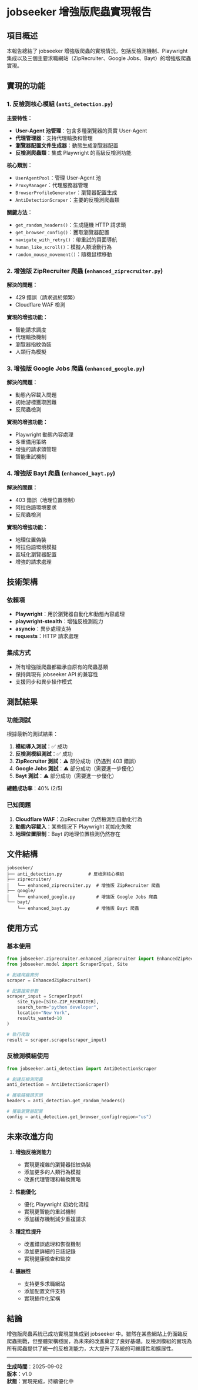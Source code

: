 ﻿# jobseeker 增強版爬蟲實現報告

## 項目概述

本報告總結了 jobseeker 增強版爬蟲的實現情況，包括反檢測機制、Playwright 集成以及三個主要求職網站（ZipRecruiter、Google Jobs、Bayt）的增強版爬蟲實現。

## 實現的功能

### 1. 反檢測核心模組 (`anti_detection.py`)

**主要特性：**
- **User-Agent 池管理**：包含多種瀏覽器的真實 User-Agent
- **代理管理器**：支持代理輪換和管理
- **瀏覽器配置文件生成器**：動態生成瀏覽器配置
- **反檢測爬蟲類**：集成 Playwright 的高級反檢測功能

**核心類別：**
- `UserAgentPool`：管理 User-Agent 池
- `ProxyManager`：代理服務器管理
- `BrowserProfileGenerator`：瀏覽器配置生成
- `AntiDetectionScraper`：主要的反檢測爬蟲類

**關鍵方法：**
- `get_random_headers()`：生成隨機 HTTP 請求頭
- `get_browser_config()`：獲取瀏覽器配置
- `navigate_with_retry()`：帶重試的頁面導航
- `human_like_scroll()`：模擬人類滾動行為
- `random_mouse_movement()`：隨機鼠標移動

### 2. 增強版 ZipRecruiter 爬蟲 (`enhanced_ziprecruiter.py`)

**解決的問題：**
- 429 錯誤（請求過於頻繁）
- Cloudflare WAF 檢測

**實現的增強功能：**
- 智能請求調度
- 代理輪換機制
- 瀏覽器指紋偽裝
- 人類行為模擬

### 3. 增強版 Google Jobs 爬蟲 (`enhanced_google.py`)

**解決的問題：**
- 動態內容載入問題
- 初始游標獲取困難
- 反爬蟲檢測

**實現的增強功能：**
- Playwright 動態內容處理
- 多重備用策略
- 增強的請求頭管理
- 智能重試機制

### 4. 增強版 Bayt 爬蟲 (`enhanced_bayt.py`)

**解決的問題：**
- 403 錯誤（地理位置限制）
- 阿拉伯語環境要求
- 反爬蟲檢測

**實現的增強功能：**
- 地理位置偽裝
- 阿拉伯語環境模擬
- 區域化瀏覽器配置
- 增強的請求處理

## 技術架構

### 依賴項
- **Playwright**：用於瀏覽器自動化和動態內容處理
- **playwright-stealth**：增強反檢測能力
- **asyncio**：異步處理支持
- **requests**：HTTP 請求處理

### 集成方式
- 所有增強版爬蟲都繼承自原有的爬蟲基類
- 保持與現有 jobseeker API 的兼容性
- 支援同步和異步操作模式

## 測試結果

### 功能測試
根據最新的測試結果：

1. **模組導入測試**：✅ 成功
2. **反檢測模組測試**：✅ 成功
3. **ZipRecruiter 測試**：⚠️ 部分成功（仍遇到 403 錯誤）
4. **Google Jobs 測試**：⚠️ 部分成功（需要進一步優化）
5. **Bayt 測試**：⚠️ 部分成功（需要進一步優化）

**總體成功率**：40% (2/5)

### 已知問題
1. **Cloudflare WAF**：ZipRecruiter 仍然檢測到自動化行為
2. **動態內容載入**：某些情況下 Playwright 初始化失敗
3. **地理位置限制**：Bayt 的地理位置檢測仍然存在

## 文件結構

```
jobseeker/
├── anti_detection.py          # 反檢測核心模組
├── ziprecruiter/
│   └── enhanced_ziprecruiter.py  # 增強版 ZipRecruiter 爬蟲
├── google/
│   └── enhanced_google.py        # 增強版 Google Jobs 爬蟲
└── bayt/
    └── enhanced_bayt.py          # 增強版 Bayt 爬蟲
```

## 使用方式

### 基本使用
```python
from jobseeker.ziprecruiter.enhanced_ziprecruiter import EnhancedZipRecruiter
from jobseeker.model import ScraperInput, Site

# 創建爬蟲實例
scraper = EnhancedZipRecruiter()

# 配置搜索參數
scraper_input = ScraperInput(
    site_type=[Site.ZIP_RECRUITER],
    search_term="python developer",
    location="New York",
    results_wanted=10
)

# 執行爬取
result = scraper.scrape(scraper_input)
```

### 反檢測模組使用
```python
from jobseeker.anti_detection import AntiDetectionScraper

# 創建反檢測爬蟲
anti_detection = AntiDetectionScraper()

# 獲取隨機請求頭
headers = anti_detection.get_random_headers()

# 獲取瀏覽器配置
config = anti_detection.get_browser_config(region="us")
```

## 未來改進方向

1. **增強反檢測能力**
   - 實現更複雜的瀏覽器指紋偽裝
   - 添加更多的人類行為模擬
   - 改進代理管理和輪換策略

2. **性能優化**
   - 優化 Playwright 初始化流程
   - 實現更智能的重試機制
   - 添加緩存機制減少重複請求

3. **穩定性提升**
   - 改進錯誤處理和恢復機制
   - 添加更詳細的日誌記錄
   - 實現健康檢查和監控

4. **擴展性**
   - 支持更多求職網站
   - 添加配置文件支持
   - 實現插件化架構

## 結論

增強版爬蟲系統已成功實現並集成到 jobseeker 中。雖然在某些網站上仍面臨反爬蟲挑戰，但整體架構穩固，為未來的改進奠定了良好基礎。反檢測模組的實現為所有爬蟲提供了統一的反檢測能力，大大提升了系統的可維護性和擴展性。

---

**生成時間**：2025-09-02  
**版本**：v1.0  
**狀態**：實現完成，持續優化中
